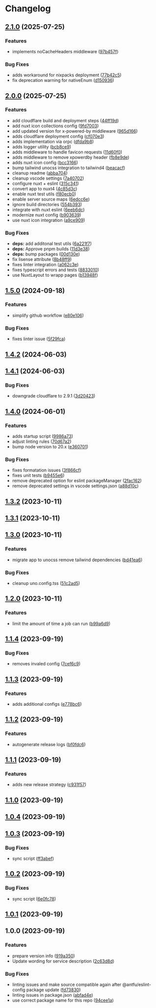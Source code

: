 # Changelog

## [2.1.0](https://github.com/piscis/fritzbox-cloudflare-dyndns-vercel/compare/2.0.0...2.1.0) (2025-07-25)

### Features

* implements noCacheHeaders middleware ([97b457f](https://github.com/piscis/fritzbox-cloudflare-dyndns-vercel/commit/97b457f062764d1085906f397494896349a874ca))

### Bug Fixes

* adds workaround for nixpacks deployment ([77b42c5](https://github.com/piscis/fritzbox-cloudflare-dyndns-vercel/commit/77b42c5e8d871b55de78d2ab641a7ea72130b5cf))
* fix deprecation warning for nativeEnum ([d150936](https://github.com/piscis/fritzbox-cloudflare-dyndns-vercel/commit/d150936b97089bab49b3a09138469357b7386486))

## [2.0.0](https://github.com/piscis/fritzbox-cloudflare-dyndns-vercel/compare/1.5.0...2.0.0) (2025-07-25)

### Features

* add cloudflare build and deployment steps ([44ff19d](https://github.com/piscis/fritzbox-cloudflare-dyndns-vercel/commit/44ff19d93882a56ef4a0c5212dcc6f5d57fbe59d))
* add nuxt icon collections config ([9fd7003](https://github.com/piscis/fritzbox-cloudflare-dyndns-vercel/commit/9fd70030556625c9a8acd484bffda565b66e2747))
* add updated version for x-powered-by middleware ([965d166](https://github.com/piscis/fritzbox-cloudflare-dyndns-vercel/commit/965d16626d23426fc67715d4287c5ef1da97f182))
* adds cloudflare deployment config ([cf070e3](https://github.com/piscis/fritzbox-cloudflare-dyndns-vercel/commit/cf070e3d1a493522921af6af12500ba4310f4a8b))
* adds implementation via orpc ([dfda9b8](https://github.com/piscis/fritzbox-cloudflare-dyndns-vercel/commit/dfda9b86b9421001b9f3700c990d5a10b4477157))
* adds logger utility ([bcb8ce9](https://github.com/piscis/fritzbox-cloudflare-dyndns-vercel/commit/bcb8ce9d25446ada190fe92a44bf92f96e936fa9))
* adds middleware to handle favicon requests ([11d60f0](https://github.com/piscis/fritzbox-cloudflare-dyndns-vercel/commit/11d60f071049133b1d647f57a47a3ca78f4d0136))
* adds middleware to remove xpowerdby header ([fb8e9de](https://github.com/piscis/fritzbox-cloudflare-dyndns-vercel/commit/fb8e9deba1f50cf5dd874cbf74d0628f5502fbfa))
* adds nuxt icon config ([bcc3166](https://github.com/piscis/fritzbox-cloudflare-dyndns-vercel/commit/bcc3166804f93c131367dbcc5d56e66e3d2db9d7))
* bump tailwind unocss integration to tailwind4 ([beacacf](https://github.com/piscis/fritzbox-cloudflare-dyndns-vercel/commit/beacacf59694f3f62164207ec99bb43436d1b612))
* cleanup readme ([abba704](https://github.com/piscis/fritzbox-cloudflare-dyndns-vercel/commit/abba704befe17388fd793f4e9a1a80905e49167a))
* cleanup vscode settings ([7a40702](https://github.com/piscis/fritzbox-cloudflare-dyndns-vercel/commit/7a407023f8b54875ff461ba928c7e13987b60dae))
* configure nuxt + eslint ([315c341](https://github.com/piscis/fritzbox-cloudflare-dyndns-vercel/commit/315c3412019ffeda33e57e7c4068e8cf3c72341c))
* convert app to nuxt4 ([4c85d3c](https://github.com/piscis/fritzbox-cloudflare-dyndns-vercel/commit/4c85d3c6c5ef14c823fa083b780008220f85b39f))
* enable nuxt test utils ([f80ecb0](https://github.com/piscis/fritzbox-cloudflare-dyndns-vercel/commit/f80ecb02136c088246f0814c7be5c1d9325d6461))
* enable server source maps ([6edcc6e](https://github.com/piscis/fritzbox-cloudflare-dyndns-vercel/commit/6edcc6e3bfeb9221b18fe08b951efdfb9d1ca0d8))
* ignore build directories ([554b393](https://github.com/piscis/fritzbox-cloudflare-dyndns-vercel/commit/554b3931f46649dc3aafdac17af8d98e7f526eca))
* integrate with nuxt eslint ([6eeb6dc](https://github.com/piscis/fritzbox-cloudflare-dyndns-vercel/commit/6eeb6dcb937873df00f5e872721058cadb98dc5d))
* modernize nuxt config ([b903639](https://github.com/piscis/fritzbox-cloudflare-dyndns-vercel/commit/b903639d310b59cfa3a4aeedf8ecf8575a14d8d4))
* use nuxt icon integration ([a9ce909](https://github.com/piscis/fritzbox-cloudflare-dyndns-vercel/commit/a9ce909553cab8ebe0b1692b243f64191ffc83ea))

### Bug Fixes

* **deps:** add additonal test utils ([6a221f7](https://github.com/piscis/fritzbox-cloudflare-dyndns-vercel/commit/6a221f773f5678e2dc036e953b2af1bbb21b2cb4))
* **deps:** Approve pnpm builds ([11d3e38](https://github.com/piscis/fritzbox-cloudflare-dyndns-vercel/commit/11d3e389fa840c3814cc7b7e92b387ed5f49e6bf))
* **deps:** bump packages ([00d130e](https://github.com/piscis/fritzbox-cloudflare-dyndns-vercel/commit/00d130e0037a962afa48b011286e658b53184d8d))
* fix lisense attribute ([8b48ff9](https://github.com/piscis/fritzbox-cloudflare-dyndns-vercel/commit/8b48ff98e734a21e3217b9c145cb077ca2b654a4))
* fixes linter integration ([a062c3e](https://github.com/piscis/fritzbox-cloudflare-dyndns-vercel/commit/a062c3e9e85c1716182bd4da504999ec0207efcb))
* fixes typescript errors and tests ([8833010](https://github.com/piscis/fritzbox-cloudflare-dyndns-vercel/commit/883301002d888ad05279dcf9a284726edbf9c4be))
* use NuxtLayout to wrapp pages ([b13948f](https://github.com/piscis/fritzbox-cloudflare-dyndns-vercel/commit/b13948f7565a355c5379ecc4ac4b7d815e6471da))

## [1.5.0](https://github.com/piscis/fritzbox-cloudflare-dyndns-vercel/compare/1.4.2...1.5.0) (2024-09-18)


### Features

* simplify github workflow ([e80e106](https://github.com/piscis/fritzbox-cloudflare-dyndns-vercel/commit/e80e10687951c8a29b49947c5c18d66b2ef013b1))


### Bug Fixes

* fixes linter issue ([5f29fca](https://github.com/piscis/fritzbox-cloudflare-dyndns-vercel/commit/5f29fcacd8a134b49816daf1cfc108359dc0521a))

## [1.4.2](https://github.com/piscis/fritzbox-cloudflare-dyndns-vercel/compare/1.4.1...1.4.2) (2024-06-03)

## [1.4.1](https://github.com/piscis/fritzbox-cloudflare-dyndns-vercel/compare/1.4.0...1.4.1) (2024-06-03)


### Bug Fixes

* downgrade cloudflare to 2.9.1 ([3d20423](https://github.com/piscis/fritzbox-cloudflare-dyndns-vercel/commit/3d20423781cefdb9cf3db8071985b95976891d5a))

## [1.4.0](https://github.com/piscis/fritzbox-cloudflare-dyndns-vercel/compare/1.3.2...1.4.0) (2024-06-01)


### Features

* adds startup script ([9986a73](https://github.com/piscis/fritzbox-cloudflare-dyndns-vercel/commit/9986a7313728830ab061eef8b68ae7331db647f3))
* adjust linting rules ([70d67a2](https://github.com/piscis/fritzbox-cloudflare-dyndns-vercel/commit/70d67a2747bf49c07305fa740ccdaef06e50e659))
* bump node version to 20.x ([e360701](https://github.com/piscis/fritzbox-cloudflare-dyndns-vercel/commit/e360701410af2a904613b639f9b82bc195f24359))


### Bug Fixes

* fixes formatation issues ([3f866cf](https://github.com/piscis/fritzbox-cloudflare-dyndns-vercel/commit/3f866cffdb5777c2046ab1ae844ce413c1726840))
* fixes unit tests ([b9455e6](https://github.com/piscis/fritzbox-cloudflare-dyndns-vercel/commit/b9455e6d558ae41db7c1e00f04fbfb9989083b15))
* remove deprecated option for eslint packageManager ([2fac162](https://github.com/piscis/fritzbox-cloudflare-dyndns-vercel/commit/2fac162cf78daca5f36a9f6284e1c1adf3ca2be1))
* remove deprecated settings in vscode settings.json ([a88d10c](https://github.com/piscis/fritzbox-cloudflare-dyndns-vercel/commit/a88d10cbf7bd92b8942e9222fa11c95bd6506599))

## [1.3.2](https://github.com/piscis/fritzbox-cloudflare-dyndns-vercel/compare/1.3.1...1.3.2) (2023-10-11)

## [1.3.1](https://github.com/piscis/fritzbox-cloudflare-dyndns-vercel/compare/1.3.0...1.3.1) (2023-10-11)

## [1.3.0](https://github.com/piscis/fritzbox-cloudflare-dyndns-vercel/compare/1.2.0...1.3.0) (2023-10-11)


### Features

* migrate app to unocss remove tailwind dependencies ([bd41ea6](https://github.com/piscis/fritzbox-cloudflare-dyndns-vercel/commit/bd41ea61071b441d84e8820c38a669aa4e8e0dc1))


### Bug Fixes

* cleanup uno.config.tss ([51c2ad5](https://github.com/piscis/fritzbox-cloudflare-dyndns-vercel/commit/51c2ad5ebb631b5baabe88a67e8f667a4061044d))

## [1.2.0](https://github.com/piscis/fritzbox-cloudflare-dyndns-vercel/compare/1.1.4...1.2.0) (2023-10-11)


### Features

* limit the amount of time a job can run ([b99a6d9](https://github.com/piscis/fritzbox-cloudflare-dyndns-vercel/commit/b99a6d9714c70f51d9756bd877f11164c7520d5d))

## [1.1.4](https://github.com/piscis/fritzbox-cloudflare-dyndns-vercel/compare/1.1.3...1.1.4) (2023-09-19)


### Bug Fixes

* removes invaled config ([7cef6c9](https://github.com/piscis/fritzbox-cloudflare-dyndns-vercel/commit/7cef6c981951e45787fcdcb9e9387eff5e0c6392))

## [1.1.3](https://github.com/piscis/fritzbox-cloudflare-dyndns-vercel/compare/1.1.2...1.1.3) (2023-09-19)


### Features

* adds additional configs ([e778bc6](https://github.com/piscis/fritzbox-cloudflare-dyndns-vercel/commit/e778bc66dec39d5bb86f23dfb8728c5bbee9baf6))

## [1.1.2](https://github.com/piscis/fritzbox-cloudflare-dyndns-vercel/compare/1.1.1...1.1.2) (2023-09-19)


### Features

* autogenerate release logs ([bf0fdc6](https://github.com/piscis/fritzbox-cloudflare-dyndns-vercel/commit/bf0fdc602f272503071947a24feab6be0e3143f0))

## [1.1.1](https://github.com/piscis/fritzbox-cloudflare-dyndns-vercel/compare/1.1.0...1.1.1) (2023-09-19)


### Features

* adds new release strategy ([c931f57](https://github.com/piscis/fritzbox-cloudflare-dyndns-vercel/commit/c931f5785739345d8a91220fb228f10d5eae6a51))

## [1.1.0](https://github.com/piscis/fritzbox-cloudflare-dyndns-vercel/compare/1.0.4...1.1.0) (2023-09-19)

## [1.0.4](https://github.com/piscis/fritzbox-cloudflare-dyndns-vercel/compare/1.0.3...1.0.4) (2023-09-19)

## [1.0.3](https://github.com/piscis/fritzbox-cloudflare-dyndns-vercel/compare/1.0.2...1.0.3) (2023-09-19)


### Bug Fixes

* sync script ([ff3abef](https://github.com/piscis/fritzbox-cloudflare-dyndns-vercel/commit/ff3abefd3abf630fe735777f13ea23728413c6f5))

## [1.0.2](https://github.com/piscis/fritzbox-cloudflare-dyndns-vercel/compare/1.0.1...1.0.2) (2023-09-19)


### Bug Fixes

* sync script ([6e0fc78](https://github.com/piscis/fritzbox-cloudflare-dyndns-vercel/commit/6e0fc78e762782d2096a9a235190bc811d406ffc))

## [1.0.1](https://github.com/piscis/fritzbox-cloudflare-dyndns-vercel/compare/1.0.0...1.0.1) (2023-09-19)

## 1.0.0 (2023-09-19)


### Features

* prepare version info ([919a350](https://github.com/piscis/fritzbox-cloudflare-dyndns-vercel/commit/919a350d97d699c348265c7a95d7e75a0f452d48))
* Update wording for service description ([2c63d8d](https://github.com/piscis/fritzbox-cloudflare-dyndns-vercel/commit/2c63d8dc420d1df24dbd34bfcb9e6fbdaf7e2e43))


### Bug Fixes

* linting issues and make source compatible again after @antfu/eslint-config package update ([fd73830](https://github.com/piscis/fritzbox-cloudflare-dyndns-vercel/commit/fd7383079a4662bbf6a8fd74ab9aa9900b86e913))
* linting issues in package.json ([abfad4e](https://github.com/piscis/fritzbox-cloudflare-dyndns-vercel/commit/abfad4e1e5bbb07aa55514fe00ba323d8306306c))
* use correct package name for this repo ([94cee1a](https://github.com/piscis/fritzbox-cloudflare-dyndns-vercel/commit/94cee1af458b53a8b12d8f867082b0c44c76a98b))
